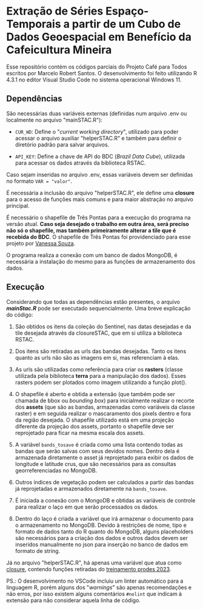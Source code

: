 # Extração de Séries Espaço-Temporais a partir de um Cubo de Dados Geoespacial em Benefício da Cafeicultura Mineira

Esse repositório contém os códigos parciais do Projeto Café para Todos escritos por Marcelo Robert Santos. O desenvolvimento foi feito utilizando R 4.3.1 no editor Visual Studio Code no sistema operacional Windows 11.

## Dependências

São necessárias duas variáveis externas (definidas num arquivo .env ou localmente no arquivo "mainSTAC.R"):

- ``CUR_WD``: Define o "*current working directory*", utilizado para poder acessar o arquivo auxiliar "helperSTAC.R" e também para definir o diretório padrão para salvar arquivos.

- ``API_KEY``: Define a chave de API do BDC (*Brazil Data Cube*), utilizada para acessar os dados através da biblioteca RSTAC.

Caso sejam inseridas no arquivo .env, essas variáveis devem ser definidas no formato ``VAR = "valor"``.

É necessária a inclusão do arquivo "helperSTAC.R", ele define uma **closure** para o acesso de funções mais comuns e para maior abstração no arquivo principal.

É necessário o shapefile de Três Pontas para a execução do programa na versão atual. **Caso seja desejado o trabalho em outra área, será preciso não só o shapefile, mas também primeiramente alterar a tile que é recebida do BDC**. O shapefile de Três Pontas foi providenciado para esse projeto por [Vanessa Souza](https://github.com/vanessavcos).

O programa realiza a conexão com um banco de dados MongoDB, é necessária a instalação do mesmo para as funções de armazenamento dos dados.

## Execução

Considerando que todas as dependências estão presentes, o arquivo ***mainStac.R*** pode ser executado sequencialmente. Uma breve explicação do código:

1. São obtidos os itens da coleção do Sentinel, nas datas desejadas e da tile desejada através da closureSTAC, que em si utiliza a biblioteca RSTAC.

2. Dos itens são retiradas as urls das bandas desejadas. Tanto os itens quanto as urls não são as imagens em si, mas referenciam à elas.

3. As urls são utilizadas como referência para criar os **rasters** (classe utilizada pela biblioteca **terra** para a manipulação dos dados). Esses rasters podem ser plotados como imagem utilizando a função plot().

4. O shapefile é aberto e obtida a extensão (que também pode ser chamada de bbox ou *bounding box*) para inicialmente realizar o recorte dos **assets** (que são as bandas, armazenadas como variáveis da classe raster) e em seguida realizar o mascaramento dos pixels dentro e fora da região desejada. O shapefile utilizado está em uma projeção diferente da projeção dos assets, portanto o shapefile deve ser reprojetado para ficar na mesma escala dos assets.

5. A variável ``bands_tosave`` é criada como uma lista contendo todas as bandas que serão salvas com seus devidos nomes. Dentro dela é armazenada diretamente o asset já reprojetado para exibir os dados de longitude e latitude crus, que são necessários para as consultas georreferenciadas no MongoDB.

6. Outros índices de vegetação podem ser calculados a partir das bandas já reprojetadas e armazenados diretamente na ``bands_tosave``.

7. É iniciada a conexão com o MongoDB e obtidas as variáveis de controle para realizar o laço em que serão processados os dados.

8. Dentro do laço é criada a variável que irá armazenar o documento para o armazenamento no MongoDB. Devido à restrições de nome, tipo e formato de dados tanto do R quanto do MongoDB, alguns placeholders são necessários para a criação dos dados e outros dados devem ser inseridos manualmente no json para inserção no banco de dados em formato de string.

Já no arquivo "helperSTAC.R", há apenas uma variável que atua como [closure](https://rstudio-education.github.io/hopr/environments.html#closures), contendo funções retiradas do [treinamento prodes 2023](https://www.kaggle.com/code/brazildatacube/treinamento-prodes-2023-stac-introduction).

PS.: O desenvolvimento no VSCode incluiu um linter automático para a linguagem R, porém alguns dos "*warnings*" são apenas recomendações e não erros, por isso existem alguns comentários ``#nolint`` que indicam à extensão para não considerar aquela linha de código.